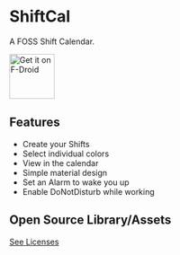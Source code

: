# ShiftCal

A FOSS Shift Calendar.

[<img src="https://fdroid.gitlab.io/artwork/badge/get-it-on.png"
     alt="Get it on F-Droid"
     height="80">](https://f-droid.org/packages/de.nulide.shiftcal/)

## Features

- Create your Shifts
- Select individual colors
- View in the calendar
- Simple material design
- Set an Alarm to wake you up
- Enable DoNotDisturb while working

## Open Source Library/Assets

[See Licenses](ThirdPartyProjects.md)
